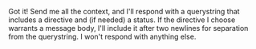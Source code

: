 Got it! Send me all the context, and I'll respond with a querystring that includes a directive and (if needed) a status. If the directive I choose warrants a message body, I'll include it after two newlines for separation from the querystring. I won't respond with anything else.
